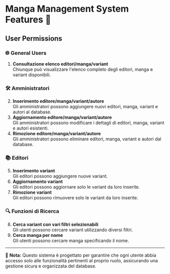 # Manga Management System Features 🎌

## User Permissions

### 🌐 General Users
1. **Consultazione elenco editori/manga/variant**  
   Chiunque può visualizzare l'elenco completo degli editori, manga e variant disponibili.

### 🛠️ Amministratori
2. **Inserimento editore/manga/variant/autore**  
   Gli amministratori possono aggiungere nuovi editori, manga, variant e autori al database.
3. **Aggiornamento editore/manga/variant/autore**  
   Gli amministratori possono modificare i dettagli di editori, manga, variant e autori esistenti.
4. **Rimozione editore/manga/variant/autore**  
   Gli amministratori possono eliminare editori, manga, variant e autori dal database.

### 📚 Editori
5. **Inserimento variant**  
   Gli editori possono aggiungere nuove variant.
6. **Aggiornamento variant**  
   Gli editori possono aggiornare solo le variant da loro inserite.
7. **Rimozione variant**  
   Gli editori possono rimuovere solo le variant da loro inserite.

### 🔍 Funzioni di Ricerca
8. **Cerca variant con vari filtri selezionabili**  
   Gli utenti possono cercare variant utilizzando diversi filtri.
9. **Cerca manga per nome**  
   Gli utenti possono cercare manga specificando il nome.

---

📝 **Nota:** Questo sistema è progettato per garantire che ogni utente abbia accesso solo alle funzionalità pertinenti al proprio ruolo, assicurando una gestione sicura e organizzata del database.
